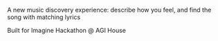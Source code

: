 
A new music discovery experience: describe how you feel, and find the song with matching lyrics

Built for Imagine Hackathon @ AGI House

